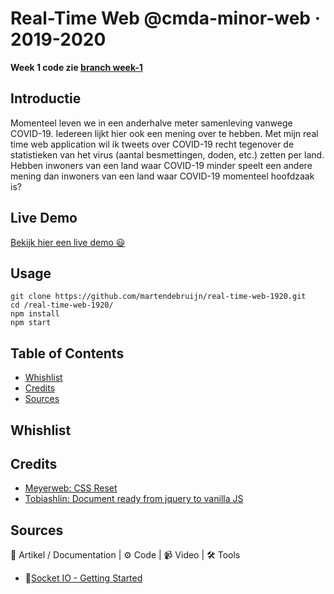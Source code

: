 # Real-Time Web @cmda-minor-web · 2019-2020

**Week 1 code zie [branch week-1](#)**

## Introductie

Momenteel leven we in een anderhalve meter samenleving vanwege COVID-19. Iedereen lijkt hier ook een mening over te hebben. Met mijn real time web application wil ik tweets over COVID-19 recht tegenover de statistieken van het virus (aantal besmettingen, doden, etc.) zetten per land. Hebben inwoners van een land waar COVID-19 minder speelt een andere mening dan inwoners van een land waar COVID-19 momenteel hoofdzaak is?

<!-- Zie de [wiki](https://github.com/martendebruijn/real-time-web-1920/wiki) voor een uitgebreidere uitleg. -->

## Live Demo

[Bekijk hier een live demo 😃](#)

## Usage

```
git clone https://github.com/martendebruijn/real-time-web-1920.git
cd /real-time-web-1920/
npm install
npm start
```

## Table of Contents

- [Whishlist](#Whishlist)
- [Credits](#Credits)
- [Sources](#Sources)

## Whishlist

## Credits

- [Meyerweb: CSS Reset](http://meyerweb.com/eric/tools/css/reset/)
- [Tobiashlin: Document ready from jquery to vanilla JS](https://tobiasahlin.com/blog/move-from-jquery-to-vanilla-javascript/#document-ready)

## Sources

📖 Artikel / Documentation | ⚙️ Code | 📹 Video | 🛠 Tools

- 📖[Socket IO - Getting Started](https://socket.io/get-started/chat/)
